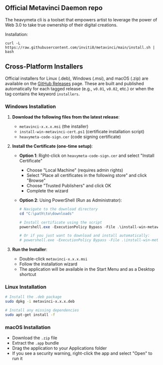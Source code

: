 ## Official Metavinci Daemon repo

The heavymeta cli is a toolset that empowers artist to leverage the power of Web 3.0 to take true ownership of their digital creations.

Installation:

```
curl -L https://raw.githubusercontent.com/inviti8/metavinci/main/install.sh | bash
```

## Cross-Platform Installers

Official installers for Linux (.deb), Windows (.msi), and macOS (.zip) are available on the [GitHub Releases](https://github.com/inviti8/metavinci/releases) page. These are built and published automatically for each tagged release (e.g., `v0.01`, `v0.02`, etc.) or when the tag contains the keyword `installers`.

### Windows Installation

1. **Download the following files from the latest release**:
   - `metavinci-x.x.x.msi` (the installer)
   - `install-win-metavinci-cert.ps1` (certificate installation script)
   - `heavymeta-code-sign.cer` (code signing certificate)

2. **Install the Certificate (one-time setup)**:
   - **Option 1**: Right-click on `heavymeta-code-sign.cer` and select "Install Certificate"
     - Choose "Local Machine" (requires admin rights)
     - Select "Place all certificates in the following store" and click "Browse"
     - Choose "Trusted Publishers" and click OK
     - Complete the wizard

   - **Option 2**: Using PowerShell (Run as Administrator):
     ```powershell
     # Navigate to the download directory
     cd "C:\path\to\downloads"
     
     # Install certificate using the script
     powershell.exe -ExecutionPolicy Bypass -File .\install-win-metavinci-cert.ps1 -CertificatePath ".\heavymeta-code-sign.cer"
     
     # Or if you just want to download and install automatically:
     # powershell.exe -ExecutionPolicy Bypass -File .\install-win-metavinci-cert.ps1
     ```

3. **Run the Installer**:
   - Double-click `metavinci-x.x.x.msi`
   - Follow the installation wizard
   - The application will be available in the Start Menu and as a Desktop shortcut

### Linux Installation
```bash
# Install the .deb package
sudo dpkg -i metavinci-x.x.x.deb

# Install any missing dependencies
sudo apt-get install -f
```

### macOS Installation
- Download the `.zip` file
- Extract the `.app` bundle
- Drag the application to your Applications folder
- If you see a security warning, right-click the app and select "Open" to run it


